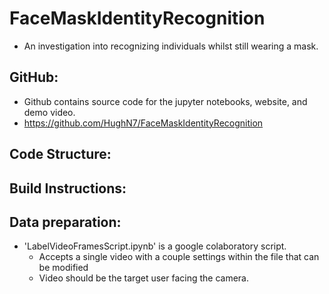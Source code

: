 # **FaceMaskIdentityRecognition**
- An investigation into recognizing individuals whilst still wearing a mask. 

## GitHub:
- Github contains source code for the jupyter notebooks, website, and demo video.
- https://github.com/HughN7/FaceMaskIdentityRecognition

## Code Structure:

## Build Instructions:

## Data preparation:
- 'LabelVideoFramesScript.ipynb' is a google colaboratory script. 
  - Accepts a single video with a couple settings within the file that can be modified
  - Video should be the target user facing the camera. 
